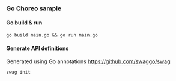 ### Go Choreo sample

#### Go build & run

```shell
go build main.go && go run main.go
```

#### Generate API definitions

Generated using Go annotations https://github.com/swaggo/swag

```shell
swag init
```